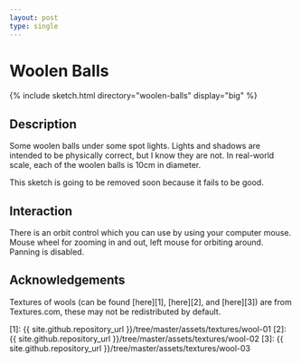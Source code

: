 ```yaml
---
layout: post
type: single
---
```


# Woolen Balls

{% include sketch.html directory="woolen-balls" display="big" %}

## Description

Some woolen balls under some spot lights. Lights and shadows are intended to be
physically correct, but I know they are not. In real-world scale, each of the
woolen balls is 10cm in diameter.

This sketch is going to be removed soon because it fails to be good.

## Interaction

There is an orbit control which you can use by using your computer mouse. Mouse
wheel for zooming in and out, left mouse for orbiting around. Panning is
disabled.

## Acknowledgements

Textures of wools (can be found [here][1], [here][2], and [here][3]) are from
Textures.com, these may not be redistributed by default.

[1]: {{ site.github.repository_url }}/tree/master/assets/textures/wool-01
[2]: {{ site.github.repository_url }}/tree/master/assets/textures/wool-02
[3]: {{ site.github.repository_url }}/tree/master/assets/textures/wool-03

